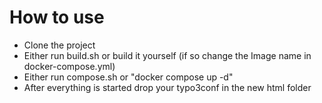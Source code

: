 # How to use

- Clone the project
- Either run build.sh or build it yourself (if so change the Image name in docker-compose.yml)
- Either run compose.sh or "docker compose up -d"
- After everything is started drop your typo3conf in the new html folder
